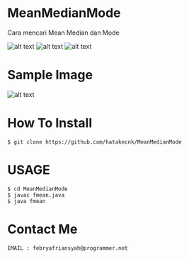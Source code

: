 # MeanMedianMode
Cara mencari Mean Median dan Mode

![alt text](https://img.shields.io/badge/Coded-Febry%20Afriansyah-blue.svg)
![alt text](https://img.shields.io/badge/Size-7KB-yellow.svg)
![alt text](https://img.shields.io/badge/Java-green.svg)

# Sample Image
![alt text](https://raw.githubusercontent.com/hatakecnk/hatakecnk.github.io/master/2021-10-01%20(2).png)

# How To Install
```
$ git clone https://github.com/hatakecnk/MeanMedianMode
```

# USAGE
```
$ cd MeanMedianMode
$ javac fmean.java
$ java fmean
```

# Contact Me
```
EMAIL : febryafriansyah@programmer.net
```
